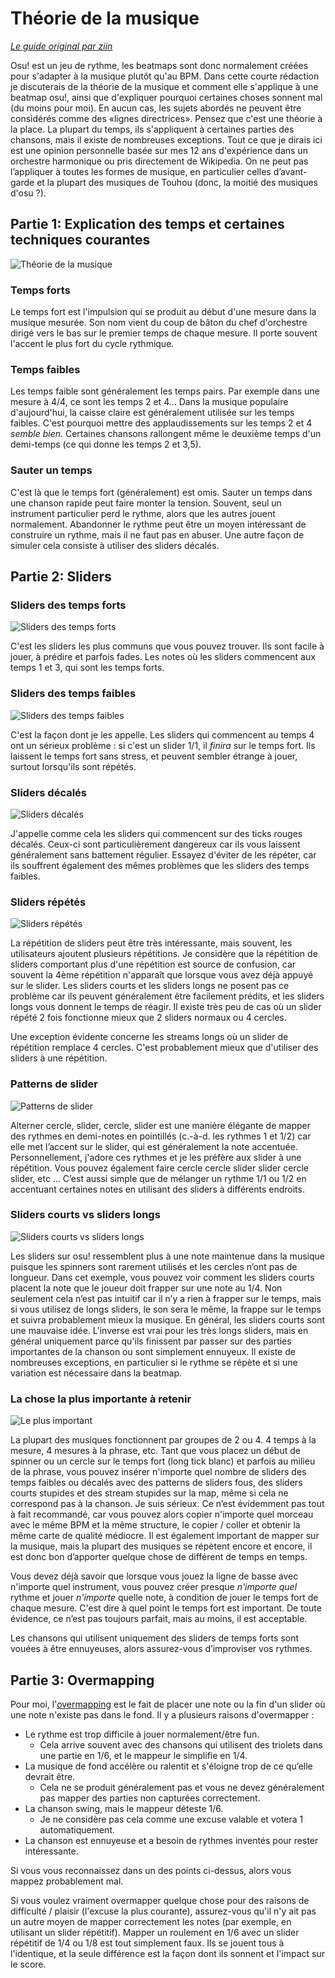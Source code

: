 # Théorie de la musique

*[Le guide original par ziin](https://osu.ppy.sh/community/forums/topics/58959)*

Osu! est un jeu de rythme, les beatmaps sont donc normalement créées pour s'adapter à la musique plutôt qu'au BPM. Dans cette courte rédaction je discuterais de la théorie de la musique et comment elle s'applique à une beatmap osu!, ainsi que d'expliquer pourquoi certaines choses sonnent mal (du moins pour moi). En aucun cas, les sujets abordés ne peuvent être considérés comme des «lignes directrices». Pensez que c'est une théorie à la place.  La plupart du temps, ils s'appliquent à certaines parties des chansons, mais il existe de nombreuses exceptions. Tout ce que je dirais ici est une opinion personnelle basée sur mes 12 ans d'expérience dans un orchestre harmonique ou pris directement de Wikipedia. On ne peut pas l’appliquer à toutes les formes de musique, en particulier celles d’avant-garde et la plupart des musiques de Touhou (donc, la moitié des musiques d'osu ?).

## Partie 1: Explication des temps et certaines techniques courantes

![Théorie de la musique](img/MusicTheory1.png "Théorie de la musique")

### Temps forts

Le temps fort est l'impulsion qui se produit au début d'une mesure dans la musique mesurée. Son nom vient du coup de bâton du chef d'orchestre dirigé vers le bas sur le premier temps de chaque mesure. Il porte souvent l'accent le plus fort du cycle rythmique.

### Temps faibles

Les temps faible sont généralement les temps pairs. Par exemple dans une mesure à 4/4, ce sont les temps 2 et 4… Dans la musique populaire d'aujourd'hui, la caisse claire est généralement utilisée sur les temps faibles. C'est pourquoi mettre des applaudissements sur les temps 2 et 4 *semble bien*. Certaines chansons rallongent même le deuxième temps d'un demi-temps (ce qui donne les temps 2 et 3,5).

### Sauter un temps

C'est là que le temps fort (généralement) est omis. Sauter un temps dans une chanson rapide peut faire monter la tension. Souvent, seul un instrument particulier perd le rythme, alors que les autres jouent normalement. Abandonner le rythme peut être un moyen intéressant de construire un rythme, mais il ne faut pas en abuser. Une autre façon de simuler cela consiste à utiliser des sliders décalés.

## Partie 2: Sliders

### Sliders des temps forts

![Sliders des temps forts](img/On_Beat_Sliders.jpg "Sliders des temps forts")

C'est les sliders les plus communs que vous pouvez trouver. Ils sont facile à jouer, à prédire et parfois fades. Les notes où les sliders commencent aux temps 1 et 3, qui sont les temps forts.

### Sliders des temps faibles

![Sliders des temps faibles](img/Upbeat_sliders.jpg "Sliders des temps faibles")

C'est la façon dont je les appelle. Les sliders qui commencent au temps 4 ont un sérieux problème : si c'est un slider 1/1, il *finira* sur le temps fort.  Ils laissent le temps fort sans stress, et peuvent sembler étrange à jouer, surtout lorsqu'ils sont répétés.

### Sliders décalés

![Sliders décalés](img/Offbeat_sliders.jpg "Sliders décalés")

J'appelle comme cela les sliders qui commencent sur des ticks rouges décalés. Ceux-ci sont particulièrement dangereux car ils vous laissent généralement sans battement régulier. Essayez d'éviter de les répéter, car ils souffrent également des mêmes problèmes que les sliders des temps faibles.

### Sliders répétés

![Sliders répétés](img/2x+_Repeating_sliders.jpg "Sliders répétés")

La répétition de sliders peut être très intéressante, mais souvent, les utilisateurs ajoutent plusieurs répétitions. Je considère que la répétition de sliders comportant plus d'une répétition est source de confusion, car souvent la 4ème répétition n'apparaît que lorsque vous avez déjà appuyé sur le slider. Les sliders courts et les sliders longs ne posent pas ce problème car ils peuvent généralement être facilement prédits, et les sliders longs vous donnent le temps de réagir. Il existe très peu de cas où un slider répété 2 fois fonctionne mieux que 2 sliders normaux ou 4 cercles.

Une exception évidente concerne les streams longs où un slider de répétition remplace 4 cercles. C'est probablement mieux que d'utiliser des sliders à une répétition.

### Patterns de slider

![Patterns de slider](img/Slider_patterns.jpg "Patterns de slider")

Alterner cercle, slider, cercle, slider est une manière élégante de mapper des rythmes en demi-notes en pointillés (c.-à-d. les rythmes 1 et 1/2) car elle met l’accent sur le slider, qui est généralement la note accentuée. Personnellement, j'adore ces rythmes et je les préfère aux slider à une répétition. Vous pouvez également faire cercle cercle slider slider cercle slider, etc ... C’est aussi simple que de mélanger un rythme 1/1 ou 1/2 en accentuant certaines notes en utilisant des sliders à différents endroits.

### Sliders courts vs sliders longs

![Sliders courts vs sliders longs](img/Short_Sliders_vs_Long_sliders.jpg "Sliders courts vs sliders longs")

Les sliders sur osu! ressemblent plus à une note maintenue dans la musique puisque les spinners sont rarement utilisés et les cercles n’ont pas de longueur. Dans cet exemple, vous pouvez voir comment les sliders courts placent la note que le joueur doit frapper sur une note au 1/4. Non seulement cela n’est pas intuitif car il n’y a rien à frapper sur le temps, mais si vous utilisez de longs sliders, le son sera le même, la frappe sur le temps et suivra probablement mieux la musique. En général, les sliders courts sont une mauvaise idée. L'inverse est vrai pour les très longs sliders, mais en général uniquement parce qu'ils finissent par passer sur des parties importantes de la chanson ou sont simplement ennuyeux. Il existe de nombreuses exceptions, en particulier si le rythme se répète et si une variation est nécessaire dans la beatmap.

### La chose la plus importante à retenir

![Le plus important](img/Music_Theory_Important.jpg "Le plus important")

La plupart des musiques fonctionnent par groupes de 2 ou 4. 4 temps à la mesure, 4 mesures à la phrase, etc. Tant que vous placez un début de spinner ou un cercle sur le temps fort (long tick blanc) et parfois au milieu de la phrase, vous pouvez insérer n'importe quel nombre de sliders des temps faibles ou décalés avec des patterns de sliders fous, des sliders courts stupides et des stream stupides sur la map, même si cela ne correspond pas à la chanson. Je suis sérieux. Ce n’est évidemment pas tout à fait recommandé, car vous pouvez alors copier n'importe quel morceau avec le même BPM et la même structure, le copier / coller et obtenir la même carte de qualité médiocre. Il est également important de mapper sur la musique, mais la plupart des musiques se répètent encore et encore, il est donc bon d’apporter quelque chose de différent de temps en temps.

Vous devez déjà savoir que lorsque vous jouez la ligne de basse avec n'importe quel instrument, vous pouvez créer presque *n'importe quel* rythme et jouer *n'importe* quelle note, à condition de jouer le temps fort de chaque mesure. C'est dire à quel point le temps fort est important. De toute évidence, ce n’est pas toujours parfait, mais au moins, il est acceptable.

Les chansons qui utilisent uniquement des sliders de temps forts sont vouées à être ennuyeuses, alors assurez-vous d’improviser vos rythmes.

## Partie 3: Overmapping

Pour moi, l'[overmapping](/wiki/Beatmapping/Overmapping) est le fait de placer une note ou la fin d'un slider où une note n'existe pas dans le fond. Il y a plusieurs raisons d'overmapper :

- Le rythme est trop difficile à jouer normalement/être fun.
  - Cela arrive souvent avec des chansons qui utilisent des triolets dans une partie en 1/6, et le mappeur le simplifie en 1/4.
- La musique de fond accélère ou ralentit et s'éloigne trop de ce qu’elle devrait être.
  - Cela ne se produit généralement pas et vous ne devez généralement pas mapper des parties non capturées correctement.
- La chanson swing, mais le mappeur déteste 1/6.
  - Je ne considère pas cela comme une excuse valable et votera 1 automatiquement.
- La chanson est ennuyeuse et a besoin de rythmes inventés pour rester intéressante.

Si vous vous reconnaissez dans un des points ci-dessus, alors vous mappez probablement mal.

Si vous voulez vraiment overmapper quelque chose pour des raisons de difficulté / plaisir (l'excuse la plus courante), assurez-vous qu'il n'y ait pas un autre moyen de mapper correctement les notes (par exemple, en utilisant un slider répétitif). Mapper un roulement en 1/6 avec un slider répétitif de 1/4 ou 1/8 est tout simplement faux. Ils se jouent tous à l'identique, et la seule différence est la façon dont ils sonnent et l'impact sur le score.

